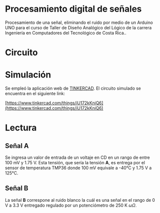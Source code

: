 # Procesamiento digital de señales
Procesamiento de una señal, eliminando el ruido por medio de un Arduino UNO para el curso de Taller de Diseño Analógico del Lógico  de la carrera Ingeniería en Computadores del Tecnológico de Costa Rica..

# Circuito 

# Simulación
Se empleó la aplicación web de [TINKERCAD](https://www.tinkercad.com/). El circuito simulado se encuentra en el siguiente link:

[https://www.tinkercad.com/things/iU172kKniQ6](https://www.tinkercad.com/things/iU172kKniQ6)

# Lectura
## Señal A
Se ingresa un valor de entrada de un voltaje en CD en un rango de entre 100 mV y 1.75 V. Esta tensión, que sería la tensión **A**, es entrega por el sensor de temperatura TMP36 donde 100 mV equivale a -40°C y 1.75 V a 125°C.
## Señal B
La señal **B** correspone al ruido blanco la cuál es una señal en el rango de 0 V a 3.3 V entregado regulado por un potenciómetro de 250 K 	$\omega \Omega$.
